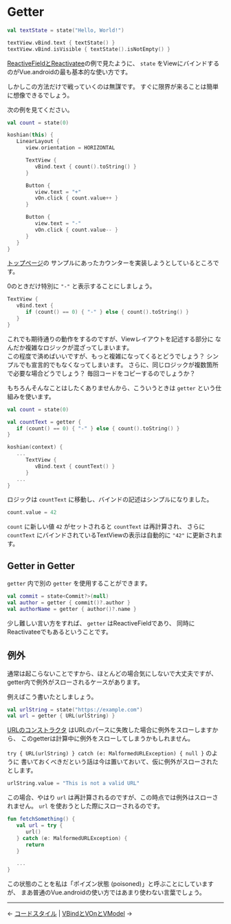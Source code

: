 
Getter
================================================================================

```kotlin
val textState = state("Hello, World!")

textView.vBind.text { textState() }
textView.vBind.isVisible { textState().isNotEmpty() }
```
[ReactiveFieldとReactivatee](ReactiveFields-and-Reactivatees.md)の例で見たように、
`state` をViewにバインドするのがVue.androidの最も基本的な使い方です。

しかしこの方法だけで戦っていくのは無謀です。
すぐに限界が来ることは簡単に想像できるでしょう。

次の例を見てください。
```kotlin
val count = state(0)

koshian(this) {
   LinearLayout {
      view.orientation = HORIZONTAL

      TextView {
         vBind.text { count().toString() }
      }

      Button {
         view.text = "+"
         vOn.click { count.value++ }
      }

      Button {
         view.text = "-"
         vOn.click { count.value-- }
      }
   }
}
```
[トップページ](https://github.com/wcaokaze/Vue.android/blob/master/README.md)の
サンプルにあったカウンターを実装しようとしているところです。

0のときだけ特別に `"-"` と表示することにしましょう。
```kotlin
TextView {
   vBind.text {
      if (count() == 0) { "-" } else { count().toString() }
   }
}
```
これでも期待通りの動作をするのですが、Viewレイアウトを記述する部分に
なんだか複雑なロジックが混ざってしまいます。  
この程度で済めばいいですが、もっと複雑になってくるとどうでしょう？
シンプルでも宣言的でもなくなってしまいます。
さらに、同じロジックが複数箇所で必要な場合どうでしょう？
毎回コードをコピーするのでしょうか？

もちろんそんなことはしたくありませんから、こういうときは
`getter` という仕組みを使います。
```kotlin
val count = state(0)

val countText = getter {
   if (count() == 0) { "-" } else { count().toString() }
}

koshian(context) {
   ...
      TextView {
         vBind.text { countText() }
      }
   ...
}
```
ロジックは `countText` に移動し、バインドの記述はシンプルになりました。

```kotlin
count.value = 42
```
`count` に新しい値 `42` がセットされると `countText` は再計算され、
さらに `countText` にバインドされているTextViewの表示は自動的に `"42"` に更新されます。


Getter in Getter
--------------------------------------------------------------------------------

`getter` 内で別の `getter` を使用することができます。

```kotlin
val commit = state<Commit?>(null)
val author = getter { commit()?.author }
val authorName = getter { author()?.name }
```

少し難しい言い方をすれば、 `getter` はReactiveFieldであり、
同時にReactivateeでもあるということです。


例外
--------------------------------------------------------------------------------

通常は起こらないことですから、ほとんどの場合気にしないで大丈夫ですが、
getter内で例外がスローされるケースがあります。

例えばこう書いたとしましょう。
```kotlin
val urlString = state("https://example.com")
val url = getter { URL(urlString) }
```
[URLのコンストラクタ](https://docs.oracle.com/javase/jp/8/docs/api/java/net/URL.html#URL-java.lang.String-)
はURLのパースに失敗した場合に例外をスローしますから、
このgetterは計算中に例外をスローしてしまうかもしれません。

`try { URL(urlString) } catch (e: MalformedURLException) { null }` のように
書いておくべきだという話は今は置いておいて、仮に例外がスローされたとします。
```kotlin
urlString.value = "This is not a valid URL"
```
この場合、やはり `url` は再計算されるのですが、この時点では例外はスローされません。
`url` を使おうとした際にスローされるのです。
```kotlin
fun fetchSomething() {
   val url = try {
      url()
   } catch (e: MalformedURLException) {
      return
   }

   ...
}
```
この状態のことを私は「ポイズン状態 (poisoned)」と呼ぶことにしていますが、
まあ普通のVue.androidの使い方ではあまり使わない言葉でしょう。


* * * * * * * * * * * * * * * * * * * * * * * * * * * * * * * * * * * * * * * *

← [コードスタイル](CodeStyleRecommendation.md)  |  [VBindとVOnとVModel](VBind-and-VOn-and-VModel.md) →

